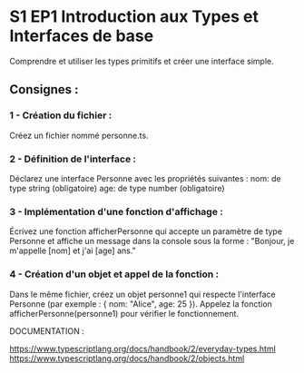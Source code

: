 # S1 EP1 Introduction aux Types et Interfaces de base

Comprendre et utiliser les types primitifs et créer une interface simple.

## Consignes :

### 1 - Création du fichier :

Créez un fichier nommé personne.ts.

### 2 - Définition de l'interface :

Déclarez une interface Personne avec les propriétés suivantes :
nom: de type string (obligatoire)
age: de type number (obligatoire)

### 3 - Implémentation d'une fonction d'affichage :

Écrivez une fonction afficherPersonne qui accepte un paramètre de type Personne et affiche un message dans la console sous la forme :
"Bonjour, je m'appelle [nom] et j'ai [age] ans."

### 4 - Création d'un objet et appel de la fonction :

Dans le même fichier, créez un objet personne1 qui respecte l'interface Personne (par exemple : { nom: "Alice", age: 25 }).
Appelez la fonction afficherPersonne(personne1) pour vérifier le fonctionnement.

DOCUMENTATION :

https://www.typescriptlang.org/docs/handbook/2/everyday-types.html
https://www.typescriptlang.org/docs/handbook/2/objects.html